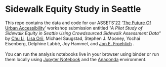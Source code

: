 # Sidewalk Equity Study in Seattle
This repo contains the data and code for our ASSETS'22 ‘[The Future Of Urban Accessibility](https://accessiblecities.github.io/UrbanAccess2022/)’ workshop submission entitled <i>"A Pilot Study of Sidewalk Equity in Seattle Using Crowdsourced Sidewalk Assessment Data"</i> by <a href="https://www.chu-li.me/"> Chu Li</a>, <a href="https://lisaorii.github.io/"> Lisa Orii</a>, Michael Saugstad, Stephen J. Mooney, Yochai Eisenberg, Delphine Labbé, Joy Hammel, and <a href="https://jonfroehlich.github.io/"> Jon E. Froehlich</a> .
<br>
<br>You can run the analysis notebooks live in your browser using binder or run them locally using <a href="https://jupyter.org/">Jupyter Notebook</a> and the <a href="https://www.anaconda.com">Anaconda</a> environment.
